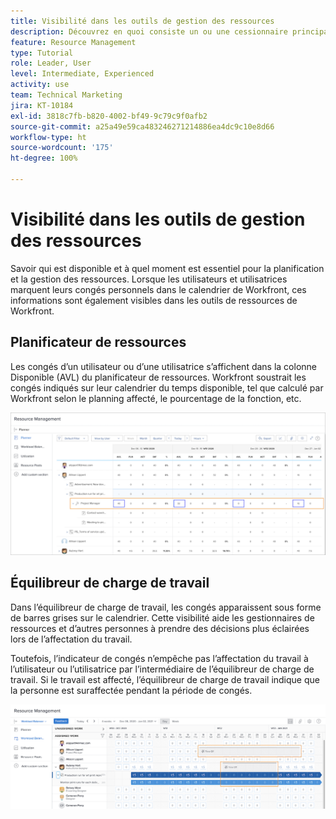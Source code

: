 ```yaml
---
title: Visibilité dans les outils de gestion des ressources
description: Découvrez en quoi consiste un ou une cessionnaire principal et comment il ou elle affecte la gestion de vos ressources.
feature: Resource Management
type: Tutorial
role: Leader, User
level: Intermediate, Experienced
activity: use
team: Technical Marketing
jira: KT-10184
exl-id: 3818c7fb-b820-4002-bf49-9c79c9f0afb2
source-git-commit: a25a49e59ca483246271214886ea4dc9c10e8d66
workflow-type: ht
source-wordcount: '175'
ht-degree: 100%

---
```


# Visibilité dans les outils de gestion des ressources

Savoir qui est disponible et à quel moment est essentiel pour la planification et la gestion des ressources. Lorsque les utilisateurs et utilisatrices marquent leurs congés personnels dans le calendrier de Workfront, ces informations sont également visibles dans les outils de ressources de Workfront.

## Planificateur de ressources

Les congés d’un utilisateur ou d’une utilisatrice s’affichent dans la colonne Disponible (AVL) du planificateur de ressources. Workfront soustrait les congés indiqués sur leur calendrier du temps disponible, tel que calculé par Workfront selon le planning affecté, le pourcentage de la fonction, etc.

![Congés dans la colonne disponible](assets/vis_01.png)

## Équilibreur de charge de travail

Dans l’équilibreur de charge de travail, les congés apparaissent sous forme de barres grises sur le calendrier. Cette visibilité aide les gestionnaires de ressources et d’autres personnes à prendre des décisions plus éclairées lors de l’affectation du travail.

Toutefois, l’indicateur de congés n’empêche pas l’affectation du travail à l’utilisateur ou l’utilisatrice par l’intermédiaire de l’équilibreur de charge de travail. Si le travail est affecté, l’équilibreur de charge de travail indique que la personne est suraffectée pendant la période de congés.

![Barre grise des congés](assets/vis_02.png)
